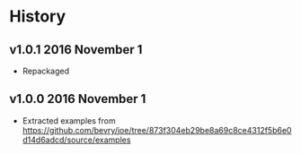 # History

## v1.0.1 2016 November 1
- Repackaged

## v1.0.0 2016 November 1
- Extracted examples from https://github.com/bevry/joe/tree/873f304eb29be8a69c8ce4312f5b6e0d14d6adcd/source/examples
